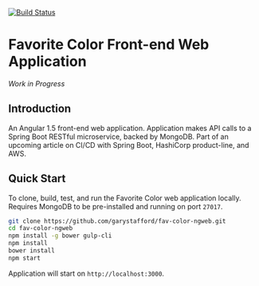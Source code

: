 [![Build Status](https://travis-ci.org/garystafford/fav-color-ngweb.svg?branch=master)](https://travis-ci.org/garystafford/fav-color-ngweb)

# Favorite Color Front-end Web Application

_Work in Progress_

## Introduction

An Angular 1.5 front-end web application. Application makes API calls to a Spring Boot RESTful microservice, backed by MongoDB. Part of an upcoming article on CI/CD with Spring Boot, HashiCorp product-line, and AWS.

## Quick Start

To clone, build, test, and run the Favorite Color web application locally. Requires MongoDB to be pre-installed and running on port `27017`.

```bash
git clone https://github.com/garystafford/fav-color-ngweb.git
cd fav-color-ngweb
npm install -g bower gulp-cli
npm install
bower install
npm start
```

Application will start on `http://localhost:3000`.
